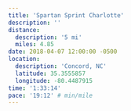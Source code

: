 ```yaml
---
title: 'Spartan Sprint Charlotte'
description: ''
distance:
  description: '5 mi'
  miles: 4.85
date: 2018-04-07 12:00:00 -0500
location:
  description: 'Concord, NC'
  latitude: 35.3555857
  longitude: -80.4487915
time: '1:33:14'
pace: '19:12' # min/mile
---
```

